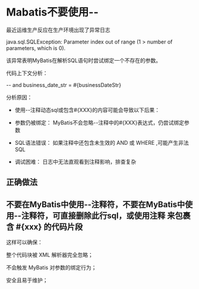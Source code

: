 # Mabatis不要使用--

最近运维生产反应在生产环境出现了异常日志

java.sql.SQLException: Parameter index out of range (1 > number of parameters, which is 0).

该异常表明MyBatis在解析SQL语句时尝试绑定一个不存在的参数。

代码上下文分析：

-- and business_date_str = #{businessDateStr}

分析原因：

* 使用--注释动态sql或包含#{XXX}的内容可能会导致以下后果：

* 参数仍被绑定： MyBatis不会忽略--注释中的#{XXX}表达式，仍尝试绑定参数

* SQL语法错误： 如果注释中还包含未生效的 AND 或 WHERE ,可能产生非法SQL

* 调试困难： 日志中无法直观看到注释影响，排查复杂


## 正确做法

## 不要在MyBatis中使用--注释符，不要在MyBatis中使用--注释符，可直接删除此行sql，或使用注释 <!-- --> 来包裹含 #{xxx} 的代码片段

这样可以确保：

整个代码块被 XML 解析器完全忽略；

不会触发 MyBatis 对参数的绑定行为；

安全且易于维护；
